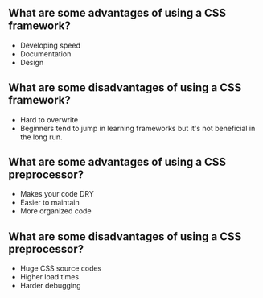 ## What are some advantages of using a CSS framework?

- Developing speed
- Documentation
- Design

## What are some disadvantages of using a CSS framework?

- Hard to overwrite
- Beginners tend to jump in learning frameworks but it's not beneficial in the long run.

## What are some advantages of using a CSS preprocessor?

- Makes your code DRY
- Easier to maintain
- More organized code

## What are some disadvantages of using a CSS preprocessor?

- Huge CSS source codes
- Higher load times
- Harder debugging